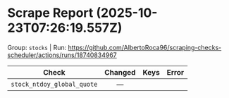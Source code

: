 # Scrape Report (2025-10-23T07:26:19.557Z)

Group: `stocks`  |  Run: https://github.com/AlbertoRoca96/scraping-checks-scheduler/actions/runs/18740834967

| Check | Changed | Keys | Error |
|---|:---:|:--|:--|
| `stock_ntdoy_global_quote` | — |  |  |
